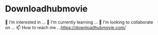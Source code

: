 # Downloadhubmovie
👀 I’m interested in ... 🌱 I’m currently learning ... 💞️ I’m looking to collaborate on ... 📫 How to reach me ...https://downloadhubmovie.com/
